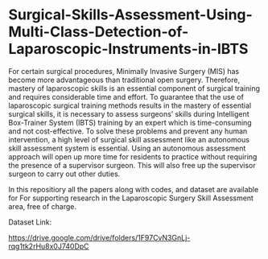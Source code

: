 # Surgical-Skills-Assessment-Using-Multi-Class-Detection-of-Laparoscopic-Instruments-in-IBTS
For certain surgical procedures, Minimally Invasive Surgery (MIS) has become more advantageous than traditional open surgery. Therefore, mastery of laparoscopic skills is an essential component of surgical training and requires considerable time and effort. To guarantee that the use of laparoscopic surgical training methods results in the mastery of essential surgical skills, it is necessary to assess surgeons’ skills during Intelligent Box-Trainer System (IBTS) training by an expert which is time-consuming and not cost-effective. To solve these problems and prevent any human intervention, a high level of surgical skill assessment like an autonomous skill assessment system is essential. Using an autonomous assessment approach will open up more time for residents to practice without requiring the presence of a supervisor surgeon. This will also free up the supervisor surgeon to carry out other duties.

In this repositiory all the papers along with codes, and dataset are available for For supporting research in the Laparoscopic Surgery Skill Assessment area, free of charge.

Dataset Link: 

https://drive.google.com/drive/folders/1F97CvN3GnLj-rqg1tk2rHu8x0J740DpC 
